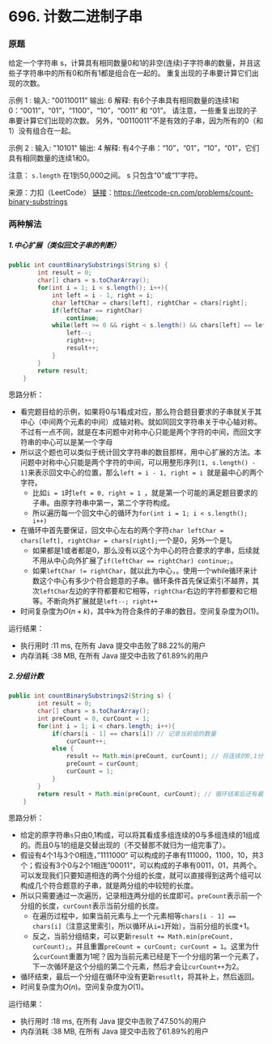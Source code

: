 # 696. 计数二进制子串

### 原题
给定一个字符串 s，计算具有相同数量0和1的非空(连续)子字符串的数量，并且这些子字符串中的所有0和所有1都是组合在一起的。
重复出现的子串要计算它们出现的次数。

示例 1 :
输入: "00110011"
输出: 6
解释: 有6个子串具有相同数量的连续1和0：“0011”，“01”，“1100”，“10”，“0011” 和 “01”。
请注意，一些重复出现的子串要计算它们出现的次数。
另外，“00110011”不是有效的子串，因为所有的0（和1）没有组合在一起。

示例 2 :
输入: "10101"
输出: 4
解释: 有4个子串：“10”，“01”，“10”，“01”，它们具有相同数量的连续1和0。

注意：
`s.length` 在1到50,000之间。
s 只包含“0”或“1”字符。

来源：力扣（LeetCode）
[链接](https://leetcode-cn.com/problems/count-binary-substrings)：https://leetcode-cn.com/problems/count-binary-substrings

### 两种解法

##### 1.中心扩展（类似回文子串的判断）

```java
public int countBinarySubstrings(String s) {
        int result = 0;
        char[] chars = s.toCharArray();
        for(int i = 1; i < s.length(); i++){
            int left = i - 1, right = i;
            char leftChar = chars[left], rightChar = chars[right];
            if(leftChar == rightChar)
                continue;
            while(left >= 0 && right < s.length() && chars[left] == leftChar && chars[right] == rightChar){
                left--;
                right++;
                result++;
            }
        }
        return result;
    }
```

思路分析：

* 看完题目给的示例，如果将0与1看成对应，那么符合题目要求的子串就关于其中心（中间两个元素的中间）成轴对称。就如同回文字符串关于中心轴对称。不过有一点不同，就是在本问题中对称中心只能是两个字符的中间，而回文字符串的中心可以是某一个字母
* 所以这个题也可以类似于统计回文字符串的数目那样，用中心扩展的方法。本问题中对称中心只能是两个字符的中间，可以用整形序列`[1, s.length() - 1]`来表示回文中心的位置，那么`left = i - 1, right = i `就是最中心的两个字符。
    * 比如`i = 1`时`left = 0, right = 1 `，就是第一个可能的满足题目要求的子串。由原字符串中第一，第二个字符构成。
    * 所以遍历每一个回文中心的循环为`for(int i = 1; i < s.length(); i++)`
* 在循环中首先要保证，回文中心左右的两个字符`char leftChar = chars[left], rightChar = chars[right];`一个是0，另外一个是1。
    * 如果都是1或者都是0，那么没有以这个为中心的符合要求的字串，后续就不用从中心向外扩展了`if(leftChar == rightChar) continue;`。
    * 如果`leftChar != rightChar`，就以此为中心，。使用一个while循环来计数这个中心有多少个符合题意的子串。循环条件首先保证索引不越界，其次`leftChar`左边的字符都要和它相等，`rightChar`右边的字符都要和它相等。不断向外扩展就是`left--; right++`
* 时间复杂度为$O(n + k)$，其中k为符合条件的子串的数目。空间复杂度为$O(1)$。

运行结果：
* 执行用时 :11 ms, 在所有 Java 提交中击败了88.22%的用户
* 内存消耗 :38 MB, 在所有 Java 提交中击败了61.89%的用户

##### 2.分组计数

```java
public int countBinarySubstrings2(String s) {
        int result = 0;
        char[] chars = s.toCharArray();
        int preCount = 0, curCount = 1;
        for(int i = 1; i < chars.length; i++){
            if(chars[i - 1] == chars[i]) // 记录当前组的数量
                curCount++;
            else {
                result += Math.min(preCount, curCount); // 将连续的0,1分组后，相邻两组能满足题意的子串数量即为 Math.min(preCount, curCount)
                preCount = curCount;
                curCount = 1;
            }
        }
        return result + Math.min(preCount, curCount); // 循环结束后还有最后一组要和前一组进行计数
    }
```

思路分析：

* 给定的原字符串`s`只由0,1构成，可以将其看成多组连续的0与多组连续的1组成的。而且0与1的组是交替出现的（不交替那不就归为一组完事了）。
* 假设有4个1与3个0相连，”1111000“ 可以构成的子串有111000，1100，10，共3个；假设有3个0与2个1相连”00011“，可以构成的子串有0011，01，共两个。可以发现我们只要知道相连的两个分组的长度，就可以直接得到这两个组可以构成几个符合题意的子串，就是两分组的中较短的长度。
* 所以只需要通过一次遍历，记录相连两分组的长度即可。`preCount`表示前一个分组的长度，`curCount`表示当前分组的长度。
    * 在遍历过程中，如果当前元素与上一个元素相等`chars[i - 1] == chars[i]`（注意这里索引，所以循环从`i=1`开始），当前分组的长度+1。
    * 反之，当前分组结束，可以更新`result += Math.min(preCount, curCount);`。并且重置`preCount = curCount; curCount = 1`。这里为什么`curCount`重置为1呢？因为当前元素已经是下一个分组的第一个元素了，下一次循环是这个分组的第二个元素，然后才会让`curCount++`为2。
* 循环结束，最后一个分组在循环中没有更新`resutlt`，将其补上，然后返回。
* 时间复杂度为$O(n)$。空间复杂度为$O(1)$。

运行结果：
* 执行用时 :18 ms, 在所有 Java 提交中击败了47.50%的用户
* 内存消耗 :38 MB, 在所有 Java 提交中击败了61.89%的用户